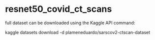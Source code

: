 # resnet50_covid_ct_scans

full dataset can be downloaded using the Kaggle API command:

kaggle datasets download -d plameneduardo/sarscov2-ctscan-dataset
